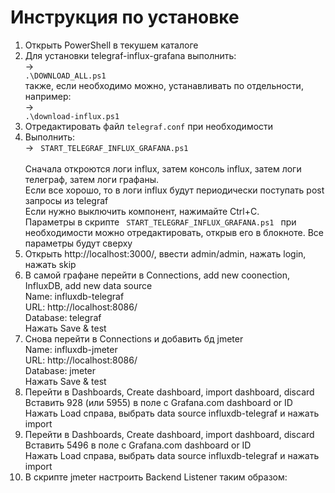 # Инструкция по установке
1) Открыть PowerShell в текушем каталоге
2) Для установки telegraf-influx-grafana выполнить: <br/>
-> <code>  .\DOWNLOAD_ALL.ps1 </code><br/>
также, если необходимо можно, устанавливать по отдельности, например: <br/>
-> <code>  .\download-influx.ps1 </code><br/>
3) Отредактировать файл <code>telegraf.conf</code> при необходимости
4) Выполнить: <br/>
-> <code>  START_TELEGRAF_INFLUX_GRAFANA.ps1 </code><br/>
Сначала откроются логи influx, затем консоль influx, затем логи телеграф, затем логи графаны.<br/>
Eсли все хорошо, то в логи influx будут периодически поступать post запросы из telegraf<br/>
Если нужно выключить компонент, нажимайте Ctrl+C.<br/>
Параметры в скрипте <code>  START_TELEGRAF_INFLUX_GRAFANA.ps1 </code> при необходимости можно отредактировать, открыв его в блокноте. Все параметры будут сверху
5) Открыть http://localhost:3000/, ввести admin/admin, нажать login, нажать skip
6) В самой графане перейти в Connections, add new coonection, InfluxDB, add new data source<br/>
Name: influxdb-telegraf<br/>
URL: http://localhost:8086/<br/>
Database: telegraf<br/>
Нажать Save & test
7) Снова перейти в Connections и добавить бд jmeter<br/>
Name: influxdb-jmeter<br/>
URL: http://localhost:8086/<br/>
Database: jmeter<br/>
Нажать Save & test
8) Перейти в Dashboards, Create dashboard, import dashboard, discard<br/>
Вставить 928 (или 5955) в поле с Grafana.com dashboard or ID<br/>
Нажать Load справа, выбрать data source influxdb-telegraf и нажать import
9) Перейти в Dashboards, Create dashboard, import dashboard, discard<br/>
Вставить 5496 в поле с Grafana.com dashboard or ID<br/>
Нажать Load справа, выбрать data source influxdb-telegraf и нажать import
10) В скрипте jmeter настроить Backend Listener таким образом:

